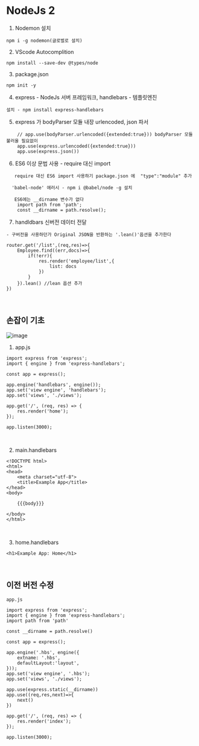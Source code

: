 NodeJs 2
========

1. Nodemon 설치

`npm i -g nodemon(글로벌로 설치)`

2. VScode Autocomplition
 
`npm install --save-dev @types/node`

3. package.json 

`npm init -y`

4. express - NodeJs 서버 프레임워크, handlebars - 템플릿엔진

`설치 - npm install express-handlebars`

5. express 가 bodyParser 모듈 내장 urlencoded, json 파서

```
    // app.use(bodyParser.urlencoded({extended:true})) bodyParser 모듈 불러올 필요없이
    app.use(express.urlencoded({extended:true}))
    app.use(express.json())
```

6. ES6 이상 문법 사용 - require 대신 import

```
   require 대신 ES6 import 사용하기 package.json 에  "type":"module" 추가

  'babel-node' 에러시 - npm i @babel/node -g 설치
  
   ES6에는 __dirname 변수가 없다
    import path from 'path';
    const __dirname = path.resolve();
```

7. handldbars 신버전 데이터 전달

```
- 구버전을 사용하던가 Original JSON을 반환하는 '.lean()'옵션을 추가한다

router.get('/list',(req,res)=>{
    Employee.find((err,docs)=>{
        if(!err){
            res.render('employee/list',{
                list: docs
            })
        }
    }).lean() //lean 옵션 추가
})
```

<br>

손잡이 기초
----------

![image](https://user-images.githubusercontent.com/30430227/150886419-134eed43-46d9-4789-9fe2-4fb7dafe8488.png)

1. app.js 

```
import express from 'express';
import { engine } from 'express-handlebars';

const app = express();

app.engine('handlebars', engine());
app.set('view engine', 'handlebars');
app.set('views', './views');

app.get('/', (req, res) => {
    res.render('home');
});

app.listen(3000);
```

<br>

2. main.handlebars

```
<!DOCTYPE html>
<html>
<head>
    <meta charset="utf-8">
    <title>Example App</title>
</head>
<body>

    {{{body}}}

</body>
</html>
```

<br>

3. home.handlebars

```
<h1>Example App: Home</h1>
```

<br>

이전 버전 수정
--------------

`app.js`

```
import express from 'express';
import { engine } from 'express-handlebars';
import path from 'path'

const __dirname = path.resolve()

const app = express();

app.engine('.hbs', engine({
    extname: '.hbs',
    defaultLayout:'layout',
}));
app.set('view engine', '.hbs');
app.set('views', './views');

app.use(express.static(__dirname))
app.use((req,res,next)=>{
    next()
})

app.get('/', (req, res) => {
    res.render('index');
});

app.listen(3000);
```





